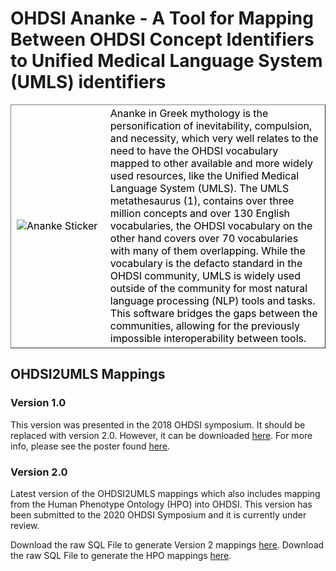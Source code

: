 # OHDSI Ananke - A Tool for Mapping Between OHDSI Concept Identifiers to Unified Medical Language System (UMLS) identifiers
<table border="1" style='border-collapse:collapse;color:#000'>
<thead>
  <tr style='border:1px solid white;'>
    <td style='border:0px solid white;' width="30%"><img src="http://www.jmbanda.com/OHDSI_ananke_sticker.png" alt="Ananke Sticker"></td>
    <td style='border:0px solid white;'>Ananke in Greek mythology is the personification of inevitability, compulsion, and necessity, which very well relates to the need to have the OHDSI vocabulary mapped to other available and more widely used resources, like the Unified Medical Language System (UMLS). The UMLS metathesaurus (1), contains over three million concepts and over 130 English vocabularies, the OHDSI vocabulary on the other hand covers over 70 vocabularies with many of them overlapping. While the vocabulary is the defacto standard in the OHDSI community, UMLS is widely used outside of the community for most natural language processing (NLP) tools and tasks. This software  bridges the gaps between the communities, allowing for the previously impossible interoperability between tools.</td>
  </tr>
</thead>
</table>

## OHDSI2UMLS Mappings

### Version 1.0
This version was presented in the 2018 OHDSI symposium. It should be replaced with version 2.0. However, it can be downloaded [here](source_queries/cui2ohdsi_concept_idv1.1.sql).
For more info, please see the poster found [here](materials/Juan-Banda_Ananke-UMLS2OHDSI_2018symposium_poster.pdf).

### Version 2.0
Latest version of the OHDSI2UMLS mappings which also includes mapping from the Human Phenotype Ontology (HPO) into OHDSI.
This version has been submitted to the 2020 OHDSI Symposium and it is currently under review.

Download the raw SQL File to generate Version 2 mappings [here](source_queries/cui2ohdsi_concept_idv2.0.sql).
Download the raw SQL File to generate the HPO mappings [here](source_queries/HPO2OMOP_v1.0.sql).

